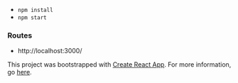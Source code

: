 * `npm install`
* `npm start`

### Routes
* http://localhost:3000/

This project was bootstrapped with [Create React App](https://github.com/facebookincubator/create-react-app).
For more information, go [here](https://github.com/facebookincubator/create-react-app/blob/master/packages/react-scripts/template/README.md).
